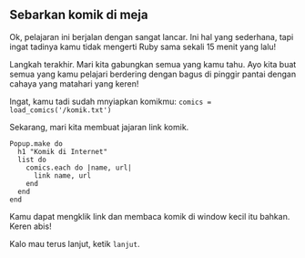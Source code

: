 ## Sebarkan komik di meja

Ok, pelajaran ini berjalan dengan sangat lancar. Ini hal yang sederhana, tapi ingat tadinya kamu tidak mengerti Ruby sama sekali 15 menit yang lalu!

Langkah terakhir. Mari kita gabungkan semua yang kamu tahu. Ayo kita buat semua yang kamu pelajari berdering dengan bagus di pinggir pantai dengan cahaya yang matahari yang keren!

Ingat, kamu tadi sudah mnyiapkan komikmu:
`comics = load_comics('/komik.txt')`

Sekarang, mari kita membuat jajaran link komik.

```
Popup.make do 
  h1 "Komik di Internet"
  list do
    comics.each do |name, url|
      link name, url
    end
  end
end
```

Kamu dapat mengklik link dan membaca komik di window kecil itu bahkan. Keren abis!

Kalo mau terus lanjut, ketik `lanjut`.